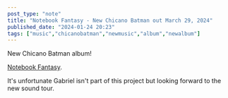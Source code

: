 ```yaml
---
post_type: "note" 
title: "Notebook Fantasy - New Chicano Batman out March 29, 2024"
published_date: "2024-01-24 20:23"
tags: ["music","chicanobatman","newmusic","album","newalbum"]
---
```


New Chicano Batman album!

[Notebook Fantasy](https://chicanobatman.bandcamp.com/album/notebook-fantasy). 

It's unfortunate Gabriel isn't part of this project but looking forward to the new sound tour. 